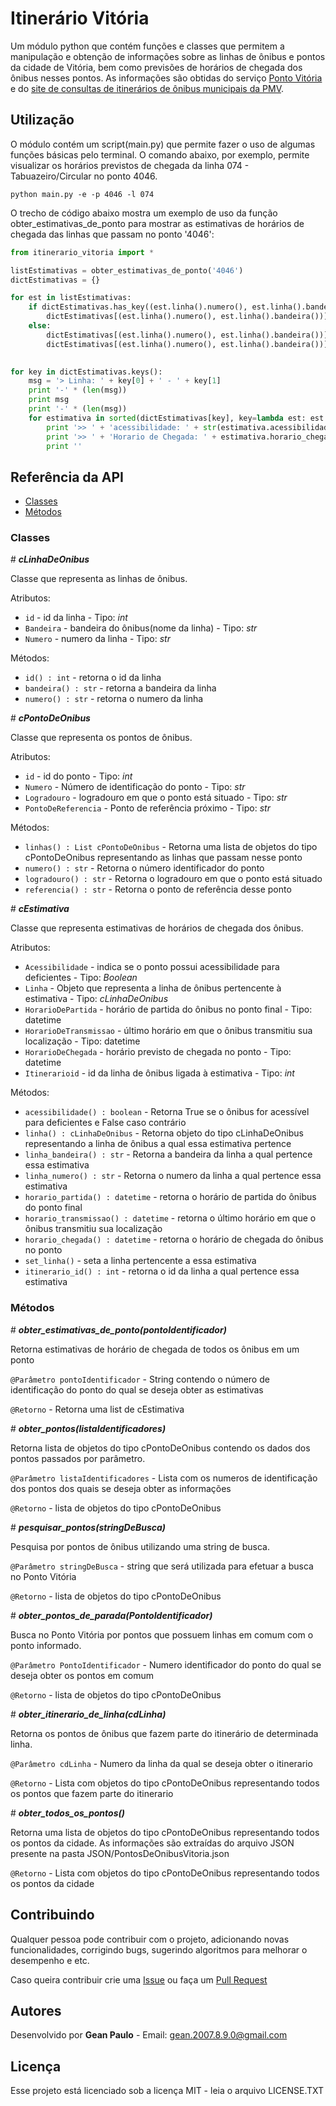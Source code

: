 # Itinerário Vitória

Um módulo python que contém funções e classes que permitem a manipulação e obtenção de informações sobre as linhas de ônibus e pontos da cidade de Vitória, bem como previsões de horários de chegada dos ônibus nesses pontos. As informações são obtidas do serviço [Ponto Vitória](http://sistemas.vitoria.es.gov.br/pontovitoria/) e do [site de consultas de itinerários de ônibus municipais da PMV](http://sistemas.vitoria.es.gov.br/redeiti).

## Utilização

O módulo contém um script(main.py) que permite fazer o uso de algumas funções básicas pelo terminal. O comando abaixo, por exemplo, permite visualizar os horários previstos de chegada da linha 074 - Tabuazeiro/Circular no ponto 4046.
```
python main.py -e -p 4046 -l 074
```
O trecho de código abaixo mostra um exemplo de uso da função obter\_estimativas\_de\_ponto para mostrar as estimativas de horários de chegada das linhas que passam no ponto '4046':

```python
from itinerario_vitoria import *

listEstimativas = obter_estimativas_de_ponto('4046')
dictEstimativas = {}

for est in listEstimativas:
    if dictEstimativas.has_key((est.linha().numero(), est.linha().bandeira())):
        dictEstimativas[(est.linha().numero(), est.linha().bandeira())].append(est)
    else:
        dictEstimativas[(est.linha().numero(), est.linha().bandeira())] = []
        dictEstimativas[(est.linha().numero(), est.linha().bandeira())].append(est)
        

for key in dictEstimativas.keys():
    msg = '> Linha: ' + key[0] + ' - ' + key[1]
    print '-' * (len(msg))
    print msg
    print '-' * (len(msg))
    for estimativa in sorted(dictEstimativas[key], key=lambda est: est.horario_chegada()):                        
        print '>> ' + 'acessibilidade: ' + str(estimativa.acessibilidade())
        print '>> ' + 'Horario de Chegada: ' + estimativa.horario_chegada().ctime()
        print ''
```


## Referência da API

* [Classes](#Classes)
* [Métodos](#Métodos)

### Classes

\# _***cLinhaDeOnibus***_

Classe que representa as linhas de ônibus.

Atributos: 
* `id` - id da linha - Tipo: _int_
* `Bandeira` - bandeira do ônibus(nome da linha) - Tipo: _str_
* `Numero` - numero da linha - Tipo: _str_

Métodos:
* `id() : int` - retorna o id da linha
* `bandeira() : str` - retorna a bandeira da linha
* `numero() : str` - retorna o numero da linha

\# _***cPontoDeOnibus***_

Classe que representa os pontos de ônibus.

Atributos: 
* `id` - id do ponto - Tipo: _int_
* `Numero` - Número de identificação do ponto - Tipo: _str_
* `Logradouro` - logradouro em que o ponto está situado - Tipo: _str_
* `PontoDeReferencia` - Ponto de referência próximo - Tipo: _str_

Métodos:
* `linhas() : List cPontoDeOnibus` - Retorna uma lista de objetos do tipo cPontoDeOnibus representando as linhas que passam nesse ponto
* `numero() : str` - Retorna o número identificador do ponto
* `logradouro() : str` - Retorna o logradouro em que o ponto está situado
* `referencia() : str` - Retorna o ponto de referência desse ponto

\# _***cEstimativa***_

Classe que representa estimativas de horários de chegada dos ônibus.

Atributos: 
* `Acessibilidade` - indica se o ponto possui acessibilidade para deficientes - Tipo: _Boolean_
* `Linha` - Objeto que representa a linha de ônibus pertencente à estimativa - Tipo: _cLinhaDeOnibus_
* `HorarioDePartida` - horário de partida do ônibus no ponto final - Tipo: datetime
* `HorarioDeTransmissao` - último horário em que o ônibus transmitiu sua localização - Tipo: datetime
* `HorarioDeChegada` - horário previsto de chegada no ponto - Tipo: datetime
* `Itinerarioid` - id da linha de ônibus ligada à estimativa  - Tipo: _int_

Métodos:
* `acessibilidade() : boolean` - Retorna True se o ônibus for acessível para deficientes e False caso contrário
* `linha() : cLinhaDeOnibus` - Retorna objeto do tipo cLinhaDeOnibus representando a linha de ônibus a qual essa estimativa pertence
* `linha_bandeira() : str` - Retorna a bandeira da linha a qual pertence essa estimativa
* `linha_numero() : str` - Retorna o numero da linha a qual pertence essa estimativa
* `horario_partida() : datetime` - retorna o horário de partida do ônibus do ponto final
* `horario_transmissao() : datetime` - retorna o último horário em que o ônibus transmitiu sua localização
* `horario_chegada() : datetime` - retorna o horário de chegada do ônibus no ponto
* `set_linha()` - seta a linha pertencente a essa estimativa
* `itinerario_id() : int` - retorna o id da linha a qual pertence essa estimativa


### Métodos

\# ***obter\_estimativas\_de\_ponto\(pontoIdentificador\)***

Retorna estimativas de horário de chegada de todos os ônibus em um ponto

`@Parâmetro pontoIdentificador` - String contendo o número de identificação do ponto do qual se deseja obter as estimativas

`@Retorno` - Retorna uma list de cEstimativa


\# ***obter\_pontos\(listaIdentificadores\)***

Retorna lista de objetos do tipo cPontoDeOnibus contendo os dados dos pontos passados por parâmetro.

`@Parâmetro listaIdentificadores` - Lista com os numeros de identificação dos pontos dos quais se deseja obter as informações

`@Retorno` - lista de objetos do tipo cPontoDeOnibus



\# ***pesquisar\_pontos\(stringDeBusca\)***

Pesquisa por pontos de ônibus utilizando uma string de busca.

`@Parâmetro stringDeBusca` - string que será utilizada para efetuar a busca no Ponto Vitória

`@Retorno` - lista de objetos do tipo cPontoDeOnibus



\# ***obter\_pontos\_de\_parada\(PontoIdentificador\)***

Busca no Ponto Vitória por pontos que possuem linhas em comum com o ponto informado.

`@Parâmetro PontoIdentificador` - Numero identificador do ponto do qual se deseja obter os pontos em comum

`@Retorno` - lista de objetos do tipo cPontoDeOnibus



\# ***obter\_itinerario\_de\_linha\(cdLinha\)***

Retorna os pontos de ônibus que fazem parte do itinerário de determinada linha.

`@Parâmetro cdLinha` - Numero da linha da qual se deseja obter o itinerario

`@Retorno` -  Lista com objetos do tipo cPontoDeOnibus representando todos os pontos que fazem parte do itinerario



\# ***obter\_todos\_os\_pontos\(\)***

Retorna uma lista de objetos do tipo cPontoDeOnibus representando todos os pontos da cidade. 
As informações são extraídas do arquivo JSON presente na pasta JSON/PontosDeOnibusVitoria.json

`@Retorno` -  Lista com objetos do tipo cPontoDeOnibus representando todos os pontos da cidade


## Contribuindo

Qualquer pessoa pode contribuir com o projeto, adicionando novas funcionalidades, corrigindo bugs, sugerindo algoritmos para melhorar o desempenho e etc.

Caso queira contribuir crie uma [Issue](https://github.com/DeadRoolz/ItinerarioVitoria/issues) ou faça um [Pull Request](https://github.com/DeadRoolz/ItinerarioVitoria/pulls)

## Autores

Desenvolvido por **Gean Paulo** - Email: gean.2007.8.9.0@gmail.com

## Licença

Esse projeto está licenciado sob a licença MIT - leia o arquivo LICENSE.TXT